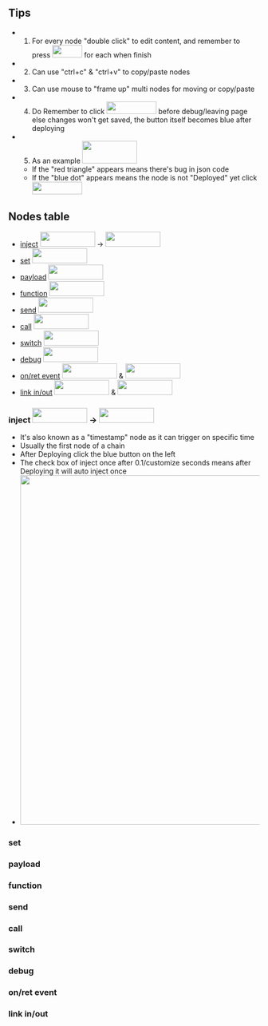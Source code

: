 ## Tips
* 1. For every node "double click" to edit content, and remember to press <img src="https://i.imgur.com/a1M9i9h.png" width=60 height=25> for each when finish
* 2. Can use "ctrl+c" & "ctrl+v" to copy/paste nodes
* 3. Can use mouse to "frame up" multi nodes for moving or copy/paste
* 4. Do Remember to click <img src="https://i.imgur.com/SbNMST5.png" width=100 height=25> before debug/leaving page else changes won't get saved, the button itself becomes blue after deploying
* 5. As an example <img src="https://i.imgur.com/7KWSIGM.png" width=110 height=45> 
    * If the "red triangle" appears means there's bug in json code 
    * If the "blue dot" appears means the node is not "Deployed" yet click <img src="https://i.imgur.com/SbNMST5.png" width=100 height=25> 

## Nodes table
* [inject](#inject) <img src="https://i.imgur.com/CLSpzfz.png" width=110 height=30> -> <img src="https://i.imgur.com/sWgEnlW.png" width=110 height=30>
* [set](#set) <img src="https://i.imgur.com/mrUJBKE.png" width=110 height=30>
* [payload](#payload) <img src="https://i.imgur.com/XlbGGpk.png" width=110 height=30>
* [function](#function) <img src="https://i.imgur.com/QX7O8PO.png" width=110 height=30>
* [send](#send) <img src="https://i.imgur.com/LQ1jsMD.png" width=110 height=30>
* [call](#call) <img src="https://i.imgur.com/cF7R86U.png" width=110 height=30>
* [switch](#switch) <img src="https://i.imgur.com/UuE2qCf.png" width=110 height=30>
* [debug](#debug) <img src="https://i.imgur.com/zdAEqm1.png" width=110 height=30>
* [on/ret event](#1) <img src="https://i.imgur.com/6mbbHyl.png" width=110 height=30> & <img src="https://i.imgur.com/HCFQkIE.png" width=110 height=30>
* [link in/out](#2) <img src="https://i.imgur.com/3B8FtrL.png" width=110 height=30> & <img src="https://i.imgur.com/ekxbsPo.png" width=110 height=30>




### inject <img src="https://i.imgur.com/CLSpzfz.png" width=110 height=30> -> <img src="https://i.imgur.com/sWgEnlW.png" width=110 height=30>
* It's also known as a "timestamp" node as it can trigger on specific time
* Usually the first node of a chain
* After Deploying click the blue button on the left
* The check box of inject once after 0.1/customize seconds means after Deploying it will auto inject once
* <img src="https://i.imgur.com/ppCarhZ.png" width=500 height=700>

### set

### payload

### function

### send

### call

### switch

### debug

### <h3 id="1">on/ret event</h3>

### <h3 id="2">link in/out</h3>

